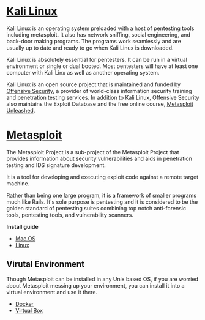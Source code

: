 # [Kali Linux](https://www.kali.org/)
Kali Linux is an operating system preloaded with a host of pentesting tools including metasploit. It also has network sniffing, social engineering, and back-door making programs. The programs work seamlessly and are usually up to date and ready to go when Kali Linux is downloaded.

Kali Linux is absolutely essential for pentesters. It can be run in a virtual environment or single or dual booted. Most pentesters will have at least one computer with Kali Linx as well as another operating system. 

Kali Linux is an open source project that is maintained and funded by [Offensive Security](https://www.offensive-security.com/), a provider of world-class information security training and penetration testing services. In addition to Kali Linux, Offensive Security also maintains the Exploit Database and the free online course, [Metasploit Unleashed](http://www.offensive-security.com/metasploit-unleashed/Main_Page).

# [Metasploit](http://www.metasploit.com/)
The Metasploit Project is a sub-project of the Metasploit Project that provides information about security vulnerabilities and aids in penetration testing and IDS signature development.

It is a tool for developing and executing exploit code against a remote target machine.

Rather than being one large program, it is a framework of smaller programs much like Rails. It's sole purpose is pentesting and it is considered to be the golden standard of pentesting suites combining top notch anti-forensic tools, pentesting tools, and vulnerability scanners.
  
**Install guide**  
- [Mac OS](http://www.darkoperator.com/installing-metasploit-framewor/)
- [Linux](http://www.darkoperator.com/installing-metasploit-in-ubunt/)


## Virutal Environment
Though Metasploit can be installed in any Unix based OS, if you are worried about Metasploit messing up your environment, you can install it into a virtual environment and use it there.  

- [Docker](https://registry.hub.docker.com/u/darwin67/metasploit/)
- [Virtual Box](https://www.virtualbox.org/wiki/Downloads)
